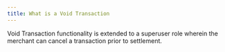 ```yaml
---
title: What is a Void Transaction
---
```


Void Transaction functionality is extended to a superuser role wherein the merchant can cancel a transaction prior to settlement.  